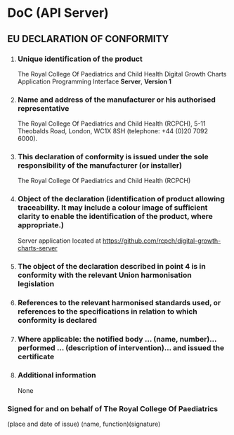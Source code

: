 # DoC (API Server)

## EU DECLARATION OF CONFORMITY

1. ### Unique identification of the product

    The Royal College Of Paediatrics and Child Health Digital Growth Charts Application Programming Interface **Server**, **Version 1**

1. ### Name and address of the manufacturer or his authorised representative

    The Royal College Of Paediatrics and Child Health (RCPCH), 5-11 Theobalds Road, London, WC1X 8SH (telephone: +44 (0)20 7092 6000).

1. ### This declaration of conformity is issued under the sole responsibility of the manufacturer (or installer)

    The Royal College Of Paediatrics and Child Health (RCPCH)

1. ### Object of the declaration (identification of product allowing traceability. It may include a colour image of sufficient clarity to enable the identification of the product, where appropriate.)

    Server application located at
    <https://github.com/rcpch/digital-growth-charts-server>

1. ### The object of the declaration described in point 4 is in conformity with the relevant Union harmonisation legislation

1. ### References to the relevant harmonised standards used, or references to the specifications in relation to which conformity is declared

1. ### Where applicable: the notified body ... (name, number)… performed … (description of intervention)… and issued the certificate

1. ### Additional information

    None

### Signed for and on behalf of The Royal College Of Paediatrics

(place and date of issue)
(name, function)(signature)
